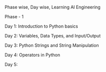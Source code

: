 Phase wise, Day wise, Learning AI Engineering

Phase - 1

Day 1: Introduction to Python basics 

Day 2: Variables, Data Types, and Input/Output

Day 3: Python Strings and String Manipulation

Day 4: Operators in Python

Day 5:
